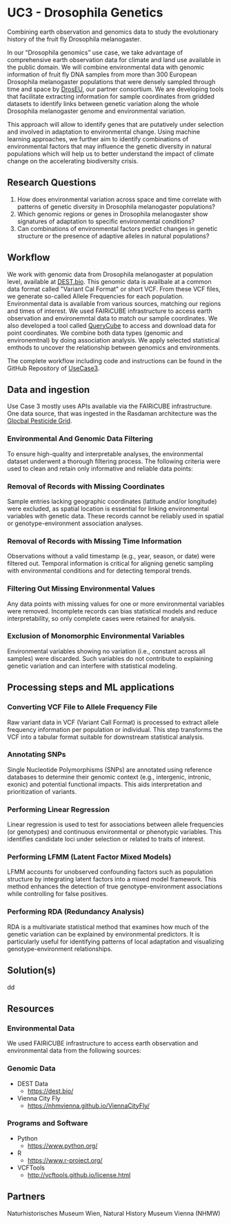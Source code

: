 # UC3 - Drosophila Genetics

Combining earth observation and genomics data to study the evolutionary history of the fruit fly Drosophila melanogaster.

In our “Drosophila genomics” use case, we take advantage of comprehensive earth observation data for climate and land use available in the public domain. We will combine environmental data with genomic information of fruit fly DNA samples from more than 300 European Drosophila melanogaster populations that were densely sampled through time and space by [DrosEU](https://droseu.net), our partner consortium. We are developing tools that facilitate extracting information for sample coordinates from gridded datasets to identify links between genetic variation along the whole Drosophila melanogaster genome and environmental variation.

This approach will allow to identify genes that are putatively under selection and involved in adaptation to environmental change. Using machine learning approaches, we further aim to identify combinations of environmental factors that may influence the genetic diversity in natural populations which will help us to better understand the impact of climate change on the accelerating biodiversity crisis.

## Research Questions

1. How does environmental variation across space and time correlate with patterns of genetic diversity in Drosophila melanogaster populations?
2. Which genomic regions or genes in Drosophila melanogaster show signatures of adaptation to specific environmental conditions?
3. Can combinations of environmental factors predict changes in genetic structure or the presence of adaptive alleles in natural populations?

## Workflow

We work with genomic data from Drosophila melanogaster at population level, available at [DEST.bio](https://dest.bio/). This genomic data is availbale at a common data format called "Variant Cal Format" or short VCF. From these VCF files, we generate so-called Allele Frequencies for each population.
Environmental data is available from various sources, matching our regions and times of interest. We used FAIRiCUBE infrastructure to access earth observation and environemntal data to match our sample coordinates. We also developed a tool called [QueryCube](https://querycube.nilu.no/) to access and download data for point coordinates.
We combine both data types (genomic and environemtnal) by doing association analysis. We apply selected statistical emthods to uncover the relationship between genomics and environments. 

The complete workflow including code and instructions can be found in the GitHub Repository of [UseCase3](https://github.com/FAIRiCUBE/uc3-drosophola-genetics/tree/main/projects/LandscapeGenomicsPipeline).

## Data and ingestion 

Use Case 3 mostly uses APIs available via the FAIRiCUBE infrastructure. One data source, that was ingested in the Rasdaman architecture was the [Glocbal Pesticide Grid](https://www.earthdata.nasa.gov/news/new-agricultural-pesticide-use-dataset-nasas-sedac).

### Environmental And Genomic Data Filtering

To ensure high-quality and interpretable analyses, the environmental dataset underwent a thorough filtering process. The following criteria were used to clean and retain only informative and reliable data points:

### Removal of Records with Missing Coordinates
Sample entries lacking geographic coordinates (latitude and/or longitude) were excluded, as spatial location is essential for linking environmental variables with genetic data. These records cannot be reliably used in spatial or genotype-environment association analyses.

### Removal of Records with Missing Time Information

Observations without a valid timestamp (e.g., year, season, or date) were filtered out. Temporal information is critical for aligning genetic sampling with environmental conditions and for detecting temporal trends.

### Filtering Out Missing Environmental Values

Any data points with missing values for one or more environmental variables were removed. Incomplete records can bias statistical models and reduce interpretability, so only complete cases were retained for analysis.

### Exclusion of Monomorphic Environmental Variables

Environmental variables showing no variation (i.e., constant across all samples) were discarded. Such variables do not contribute to explaining genetic variation and can interfere with statistical modeling.

## Processing steps and ML applications

### Converting VCF File to Allele Frequency File
Raw variant data in VCF (Variant Call Format) is processed to extract allele frequency information per population or individual. This step transforms the VCF into a tabular format suitable for downstream statistical analysis.

### Annotating SNPs
Single Nucleotide Polymorphisms (SNPs) are annotated using reference databases to determine their genomic context (e.g., intergenic, intronic, exonic) and potential functional impacts. This aids interpretation and prioritization of variants.

### Performing Linear Regression
Linear regression is used to test for associations between allele frequencies (or genotypes) and continuous environmental or phenotypic variables. This identifies candidate loci under selection or related to traits of interest.

### Performing LFMM (Latent Factor Mixed Models)
LFMM accounts for unobserved confounding factors such as population structure by integrating latent factors into a mixed model framework. This method enhances the detection of true genotype-environment associations while controlling for false positives.

### Performing RDA (Redundancy Analysis)
RDA is a multivariate statistical method that examines how much of the genetic variation can be explained by environmental predictors. It is particularly useful for identifying patterns of local adaptation and visualizing genotype-environment relationships.

## Solution(s) 

dd


## Resources

### Environmental Data

We used FAIRiCUBE infrastructure to access earth observation and environmental data from the following sources:

### Genomic Data

- DEST Data
   - https://dest.bio/
- Vienna City Fly
  - https://nhmvienna.github.io/ViennaCityFly/
 

### Programs and Software
- Python
   - https://www.python.org/
- R
   - https://www.r-project.org/
- VCFTools
  - http://vcftools.github.io/license.html

## Partners

Naturhistorisches Museum Wien, Natural History Museum Vienna (NHMW)
